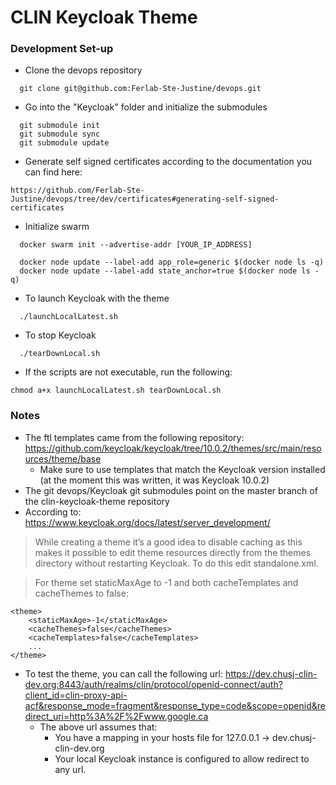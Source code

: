 # CLIN Keycloak Theme

### Development Set-up

* Clone the devops repository
```
  git clone git@github.com:Ferlab-Ste-Justine/devops.git
```
* Go into the "Keycloak" folder and initialize the submodules
```
  git submodule init
  git submodule sync
  git submodule update
```
* Generate self signed certificates according to the documentation you can find here:
```
https://github.com/Ferlab-Ste-Justine/devops/tree/dev/certificates#generating-self-signed-certificates
```
* Initialize swarm
```
  docker swarm init --advertise-addr [YOUR_IP_ADDRESS]

  docker node update --label-add app_role=generic $(docker node ls -q)
  docker node update --label-add state_anchor=true $(docker node ls -q)
```
* To launch Keycloak with the theme
```
  ./launchLocalLatest.sh
```
* To stop Keycloak
```
  ./tearDownLocal.sh
```
* If the scripts are not executable, run the following:
```
chmod a+x launchLocalLatest.sh tearDownLocal.sh
```

### Notes
* The ftl templates came from the following repository:
https://github.com/keycloak/keycloak/tree/10.0.2/themes/src/main/resources/theme/base
  * Make sure to use templates that match the Keycloak version installed (at the moment this was written, it was Keycloak 10.0.2)
* The git devops/Keycloak git submodules point on the master branch of the clin-keycloak-theme repository
* According to: https://www.keycloak.org/docs/latest/server_development/

> While creating a theme it’s a good idea to disable caching as this makes it possible to edit theme 
resources directly from the themes directory without restarting Keycloak. To do this edit standalone.xml. 

> For theme set staticMaxAge to -1 and both cacheTemplates and cacheThemes to false:
```
<theme>
    <staticMaxAge>-1</staticMaxAge>
    <cacheThemes>false</cacheThemes>
    <cacheTemplates>false</cacheTemplates>
    ...
</theme>
```
* To test the theme, you can call the following url:
https://dev.chusj-clin-dev.org:8443/auth/realms/clin/protocol/openid-connect/auth?client_id=clin-proxy-api-acf&response_mode=fragment&response_type=code&scope=openid&redirect_uri=http%3A%2F%2Fwww.google.ca
  * The above url assumes that:
     * You have a mapping in your hosts file for 127.0.0.1 -> dev.chusj-clin-dev.org
     * Your local Keycloak instance is configured to allow redirect to any url.